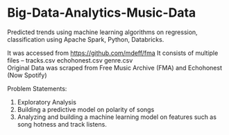 # Big-Data-Analytics-Music-Data
Predicted trends using machine learning algorithms on regression, classification using Apache Spark, Python, Databricks.

It was accessed from https://github.com/mdeff/fma
It consists of multiple files –
tracks.csv 
echohonest.csv 
genre.csv 	
Original Data was scraped from Free Music Archive (FMA) and Echohonest (Now Spotify)

Problem Statements:
1. Exploratory Analysis
2. Building a predictive model on polarity of songs
3. Analyzing and building a machine learning model on features such as song hotness and track listens.


